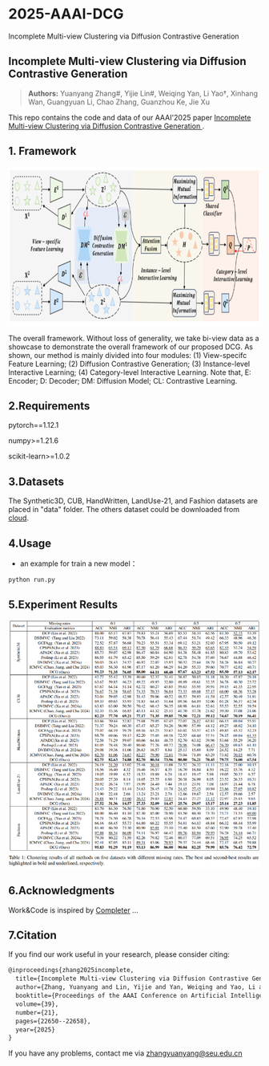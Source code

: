 # 2025-AAAI-DCG
Incomplete Multi-view Clustering via Diffusion Contrastive Generation

## Incomplete Multi-view Clustering via Diffusion Contrastive Generation
> **Authors:**
Yuanyang Zhang#, Yijie Lin#, Weiqing Yan, Li Yao†, Xinhang Wan, Guangyuan Li, Chao Zhang, Guanzhou Ke, Jie Xu

This repo contains the code and data of our AAAI'2025 paper [Incomplete Multi-view Clustering via Diffusion Contrastive Generation
](https://ojs.aaai.org/index.php/AAAI/article/view/34424).

## 1. Framework

<img src="https://github.com/zhangyuanyang21/2025-AAAI-DCG/blob/main/figs/framework.png"  width="897" height="317" />

The overall framework. Without loss of generality, we take bi-view data as a showcase to demonstrate the overall framework of our proposed
DCG. As shown, our method is mainly divided into four modules: (1) View-specifc Feature Learning; (2) Diffusion Contrastive
Generation; (3) Instance-level Interactive Learning; (4) Category-level Interactive Learning. Note that, E: Encoder; D: Decoder;
DM: Diffusion Model; CL: Contrastive Learning.

## 2.Requirements

pytorch==1.12.1

numpy>=1.21.6

scikit-learn>=1.0.2

## 3.Datasets

The Synthetic3D, CUB, HandWritten, LandUse-21, and Fashion datasets are placed in "data" folder. The others dataset could be downloaded from [cloud](). 

## 4.Usage

- an example for train a new model：

```bash
python run.py
```

## 5.Experiment Results

<img src="https://github.com/zhangyuanyang21/2025-AAAI-DCG/blob/main/figs/table1.png"  width="897"  />

## 6.Acknowledgments

Work&Code is inspired by [Completer](https://github.com/XLearning-SCU/2021-CVPR-Completer) ... 

## 7.Citation

If you find our work useful in your research, please consider citing:

```latex
@inproceedings{zhang2025incomplete,
  title={Incomplete Multi-view Clustering via Diffusion Contrastive Generation},
  author={Zhang, Yuanyang and Lin, Yijie and Yan, Weiqing and Yao, Li and Wan, Xinhang and Li, Guangyuan and Zhang, Chao and Ke, Guanzhou and Xu, Jie},
  booktitle={Proceedings of the AAAI Conference on Artificial Intelligence},
  volume={39},
  number={21},
  pages={22650--22658},
  year={2025}
}
```

If you have any problems, contact me via zhangyuanyang@seu.edu.cn
